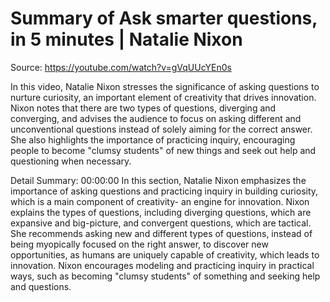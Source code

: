 # Summary of Ask smarter questions, in 5 minutes | Natalie Nixon

Source: https://youtube.com/watch?v=gVqUUcYEn0s

In this video, Natalie Nixon stresses the significance of asking questions to nurture curiosity, an important element of creativity that drives innovation. Nixon notes that there are two types of questions, diverging and converging, and advises the audience to focus on asking different and unconventional questions instead of solely aiming for the correct answer. She also highlights the importance of practicing inquiry, encouraging people to become "clumsy students" of new things and seek out help and questioning when necessary.

Detail Summary: 
00:00:00
In this section, Natalie Nixon emphasizes the importance of asking questions and practicing inquiry in building curiosity, which is a main component of creativity- an engine for innovation. Nixon explains the types of questions, including diverging questions, which are expansive and big-picture, and convergent questions, which are tactical. She recommends asking new and different types of questions, instead of being myopically focused on the right answer, to discover new opportunities, as humans are uniquely capable of creativity, which leads to innovation. Nixon encourages modeling and practicing inquiry in practical ways, such as becoming "clumsy students" of something and seeking help and questions.

